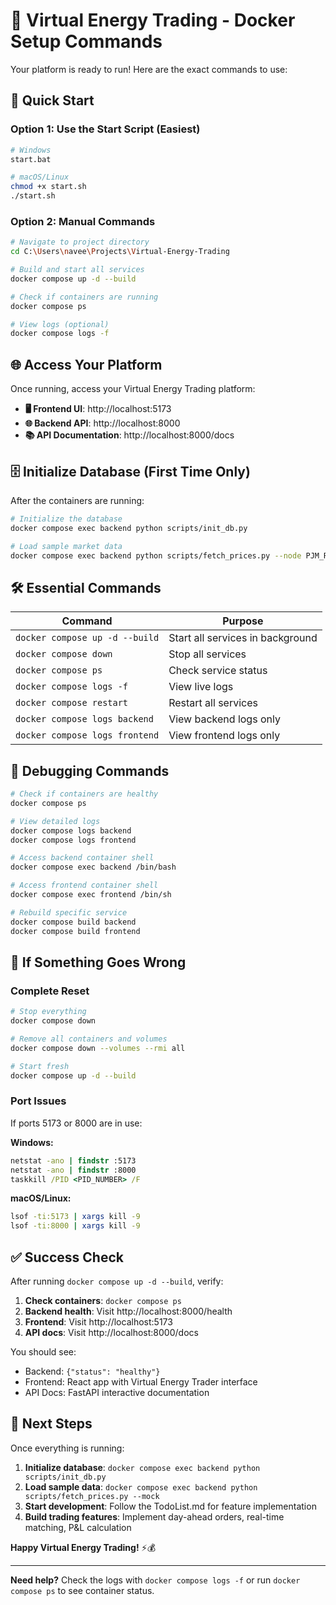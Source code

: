 # 🐳 Virtual Energy Trading - Docker Setup Commands

Your platform is ready to run! Here are the exact commands to use:

## 🚀 Quick Start

### Option 1: Use the Start Script (Easiest)
```bash
# Windows
start.bat

# macOS/Linux
chmod +x start.sh
./start.sh
```

### Option 2: Manual Commands

```bash
# Navigate to project directory
cd C:\Users\navee\Projects\Virtual-Energy-Trading

# Build and start all services
docker compose up -d --build

# Check if containers are running
docker compose ps

# View logs (optional)
docker compose logs -f
```

## 🌐 Access Your Platform

Once running, access your Virtual Energy Trading platform:

- **🖥️ Frontend UI**: http://localhost:5173
- **🌐 Backend API**: http://localhost:8000  
- **📚 API Documentation**: http://localhost:8000/docs

## 🗄️ Initialize Database (First Time Only)

After the containers are running:

```bash
# Initialize the database
docker compose exec backend python scripts/init_db.py

# Load sample market data
docker compose exec backend python scripts/fetch_prices.py --node PJM_RTO --date yesterday --mock
```

## 🛠️ Essential Commands

| Command | Purpose |
|---------|---------|
| `docker compose up -d --build` | Start all services in background |
| `docker compose down` | Stop all services |
| `docker compose ps` | Check service status |
| `docker compose logs -f` | View live logs |
| `docker compose restart` | Restart all services |
| `docker compose logs backend` | View backend logs only |
| `docker compose logs frontend` | View frontend logs only |

## 🔧 Debugging Commands

```bash
# Check if containers are healthy
docker compose ps

# View detailed logs
docker compose logs backend
docker compose logs frontend

# Access backend container shell
docker compose exec backend /bin/bash

# Access frontend container shell
docker compose exec frontend /bin/sh

# Rebuild specific service
docker compose build backend
docker compose build frontend
```

## 🚨 If Something Goes Wrong

### Complete Reset
```bash
# Stop everything
docker compose down

# Remove all containers and volumes
docker compose down --volumes --rmi all

# Start fresh
docker compose up -d --build
```

### Port Issues
If ports 5173 or 8000 are in use:

**Windows:**
```cmd
netstat -ano | findstr :5173
netstat -ano | findstr :8000
taskkill /PID <PID_NUMBER> /F
```

**macOS/Linux:**
```bash
lsof -ti:5173 | xargs kill -9
lsof -ti:8000 | xargs kill -9
```

## ✅ Success Check

After running `docker compose up -d --build`, verify:

1. **Check containers**: `docker compose ps`
2. **Backend health**: Visit http://localhost:8000/health
3. **Frontend**: Visit http://localhost:5173
4. **API docs**: Visit http://localhost:8000/docs

You should see:
- Backend: `{"status": "healthy"}`
- Frontend: React app with Virtual Energy Trader interface
- API Docs: FastAPI interactive documentation

## 🎯 Next Steps

Once everything is running:

1. **Initialize database**: `docker compose exec backend python scripts/init_db.py`
2. **Load sample data**: `docker compose exec backend python scripts/fetch_prices.py --mock`
3. **Start development**: Follow the TodoList.md for feature implementation
4. **Build trading features**: Implement day-ahead orders, real-time matching, P&L calculation

**Happy Virtual Energy Trading!** ⚡💰

---

**Need help?** Check the logs with `docker compose logs -f` or run `docker compose ps` to see container status.
